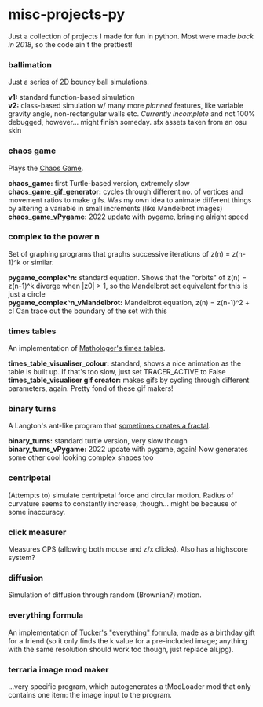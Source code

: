 # misc-projects-py
Just a collection of projects I made for fun in python. Most were made *back in 2018*, so the code ain't the prettiest!



### ballimation
Just a series of 2D bouncy ball simulations.

**v1:** standard function-based simulation<br/>
**v2:** class-based simulation w/ many more *planned* features, like variable gravity angle, non-rectangular walls etc. *Currently incomplete* and not 100% debugged, however... might finish someday. sfx assets taken from an osu skin<br/>


### chaos game
Plays the [Chaos Game](https://www.youtube.com/watch?v=kbKtFN71Lfs).

**chaos_game:** first Turtle-based version, extremely slow<br/>
**chaos_game_gif_generator:** cycles through different no. of vertices and movement ratios to make gifs. Was my own idea to animate different things by altering a variable in small increments (like Mandelbrot images)<br/>
**chaos_game_vPygame:** 2022 update with pygame, bringing alright speed<br/>


### complex to the power n
Set of graphing programs that graphs successive iterations of z(n) = z(n-1)^k or similar.

**pygame_complex^n:** standard equation. Shows that the "orbits" of z(n) = z(n-1)^k diverge when |z0| > 1, so the Mandelbrot set equivalent for this is just a circle<br/>
**pygame_complex^n_vMandelbrot:** Mandelbrot equation, z(n) = z(n-1)^2 + c! Can trace out the boundary of the set with this<br/>


### times tables
An implementation of [Mathologer's times tables](https://www.youtube.com/watch?v=qhbuKbxJsk8).

**times_table_visualiser_colour:** standard, shows a nice animation as the table is built up. If that's too slow, just set TRACER_ACTIVE to False<br/>
**times_table_visualiser gif creator:** makes gifs by cycling through different parameters, again. Pretty fond of these gif makers!<br/>


### binary turns
A Langton's ant-like program that [sometimes creates a fractal](https://www.reddit.com/r/math/comments/d1h702/fractal_generated_from_binary_numbers_fixed/).

**binary_turns:** standard turtle version, very slow though<br/>
**binary_turns_vPygame:** 2022 update with pygame, again! Now generates some other cool looking complex shapes too<br/>


### centripetal
(Attempts to) simulate centripetal force and circular motion. Radius of curvature seems to constantly increase, though... might be because of some inaccuracy.<br/>


### click measurer
Measures CPS (allowing both mouse and z/x clicks). Also has a highscore system?<br/>


### diffusion
Simulation of diffusion through random (Brownian?) motion.<br/>


### everything formula
An implementation of [Tucker's "everything" formula](https://www.youtube.com/watch?v=_s5RFgd59ao), made as a birthday gift for a friend (so it only finds the k value for a pre-included image; anything with the same resolution should work too though, just replace ali.jpg).<br/>


### terraria image mod maker
...very specific program, which autogenerates a tModLoader mod that only contains one item: the image input to the program.
